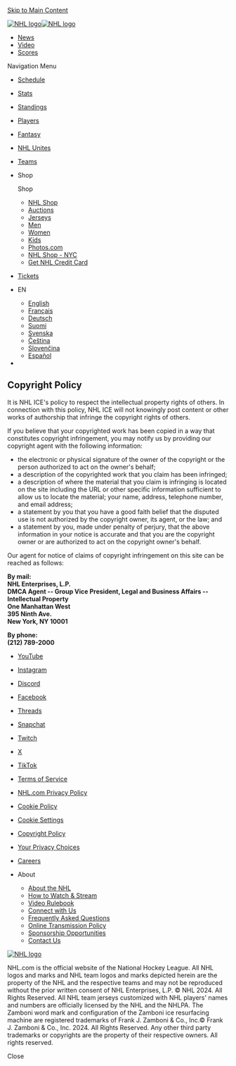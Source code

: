[Skip to Main Content](#main-content)

[![NHL logo](https://media.d3.nhle.com/image/private/t_q-best/prd/assets/nhl/logos/nhl_shield_wm_on_dark_fqkbph)](https://www.nhl.com/ "Go to NHL.com Homepage")[![NHL logo](https://media.d3.nhle.com/image/private/t_q-best/prd/assets/nhl/logos/nhl_shield_on_dark_kl1omz)](https://www.nhl.com/ "Go to NHL.com Homepage")

* [News](https://www.nhl.com/news)
* [Video](https://www.nhl.com/video)
* [Scores](https://www.nhl.com/scores)

Navigation Menu

* [Schedule](https://www.nhl.com/schedule)
* [Stats](https://www.nhl.com/stats)
* [Standings](https://www.nhl.com/standings)
* [Players](https://www.nhl.com/player)
* [Fantasy](https://www.nhl.com/fantasy)
* [NHL Unites](https://www.nhl.com/community)
* [Teams](https://www.nhl.com/info/teams)
* Shop
    
    Shop
    
    * [NHL Shop](https://www.nhl.com/shop/link.html?id=NHLMainNav)
    * [Auctions](https://auctions.nhl.com/iSynApp/showHomePage.action?sid=1100803&isynsharedsession=-49tdlN6E5KFskNnhza1CIdajq-qCLds-tdsx4xHdy9EdaSACl02r4aCDzYhNvUm&utm_source=onsite&utm_medium=nhl.com&utm_campaign=mainauctionslink)
    * [Jerseys](https://www.nhl.com/shop/link.html?id=NHLSubNavJerseys)
    * [Men](https://www.nhl.com/shop/link.html?id=NHLSubNavMens)
    * [Women](https://www.nhl.com/shop/link.html?id=NHLSubNavWomens)
    * [Kids](https://www.nhl.com/shop/link.html?id=NHLSubNavKids)
    * [Photos.com](https://photos.com/art/nhl)
    * [NHL Shop - NYC](https://www.nhl.com/fans/nhl-shop-nyc)
    * [Get NHL Credit Card](https://www.discovercard.com/application/displayLanding?pageFileId=double-display-nhl&sc=GAXW&cmpgnid=affinity-pl-nhl-shtb)
    
* [Tickets](https://www.nhl.com/tickets)

* EN
    
    * [English](https://www.nhl.com/)
    * [Français](https://www.nhl.com/fr)
    * [Deutsch](https://www.nhl.com/de)
    * [Suomi](https://www.nhl.com/fi)
    * [Svenska](https://www.nhl.com/sv)
    * [Čeština](https://www.nhl.com/cs)
    * [Slovenčina](https://www.nhl.com/sk)
    * [Español](https://www.nhl.com/es)
    
* 

[](https://www.nhl.com/search "Search")

Copyright Policy
----------------

It is NHL ICE's policy to respect the intellectual property rights of others. In connection with this policy, NHL ICE will not knowingly post content or other works of authorship that infringe the copyright rights of others.

If you believe that your copyrighted work has been copied in a way that constitutes copyright infringement, you may notify us by providing our copyright agent with the following information:

* the electronic or physical signature of the owner of the copyright or the person authorized to act on the owner's behalf;
* a description of the copyrighted work that you claim has been infringed;
* a description of where the material that you claim is infringing is located on the site including the URL or other specific information sufficient to allow us to locate the material; your name, address, telephone number, and email address;
* a statement by you that you have a good faith belief that the disputed use is not authorized by the copyright owner, its agent, or the law; and
* a statement by you, made under penalty of perjury, that the above information in your notice is accurate and that you are the copyright owner or are authorized to act on the copyright owner's behalf.

Our agent for notice of claims of copyright infringement on this site can be reached as follows:

**By mail:**  
**NHL Enterprises, L.P.**  
**DMCA Agent -- Group Vice President, Legal and Business Affairs -- Intellectual Property**  
**One Manhattan West**  
**395 Ninth Ave.**  
**New York, NY 10001**

**By phone:**  
**(212) 789-2000**

* [YouTube](https://www.youtube.com/nhl)
* [Instagram](https://www.instagram.com/nhl)
* [Discord](https://discord.gg/nhlbreakaway)
* [Facebook](https://www.facebook.com/NHL)
* [Threads](https://www.threads.net/@nhl)
* [Snapchat](https://www.snapchat.com/add/nhl)
* [Twitch](https://www.twitch.tv/nhl)
* [X](https://www.twitter.com/nhl)
* [TikTok](https://www.tiktok.com/@nhl?lang=en)

* [Terms of Service](https://www.nhl.com/info/terms-of-service)
* [NHL.com Privacy Policy](https://www.nhl.com/info/privacy-policy)
* [Cookie Policy](https://www.nhl.com/info/cookie-policy)
* [Cookie Settings](https://www.nhl.com/info/cookie-settings)
* [Copyright Policy](https://www.nhl.com/info/copyright-policy)
* [Your Privacy Choices](https://www.nhl.com/info/your-privacy-choices)
* [Careers](https://www.nhl.com/info/careers)
* About
    
    * [About the NHL](https://www.nhl.com/info/about-the-nhl)
    * [How to Watch & Stream](https://www.nhl.com/info/how-to-watch-and-stream-nhl-games)
    * [Video Rulebook](https://www.nhl.com/info/video-rulebook)
    * [Connect with Us](https://www.nhl.com/fans/connect-with-nhl)
    * [Frequently Asked Questions](https://www.nhl.com/info/frequently-asked-questions)
    * [Online Transmission Policy](https://www.nhl.com/info/online-transmission-policy)
    * [Sponsorship Opportunities](https://www.nhl.com/info/sponsorship-opportunities)
    * [Contact Us](https://www.nhl.com/info/contact-us)
    

[![NHL logo](https://media.d3.nhle.com/image/private/t_q-best/prd/assets/nhl/logos/nhl_shield_wm_on_dark_fqkbph)](https://www.nhl.com/ "Go to NHL.com Homepage")

NHL.com is the official website of the National Hockey League. All NHL logos and marks and NHL team logos and marks depicted herein are the property of the NHL and the respective teams and may not be reproduced without the prior written consent of NHL Enterprises, L.P. © NHL 2024. All Rights Reserved. All NHL team jerseys customized with NHL players' names and numbers are officially licensed by the NHL and the NHLPA. The Zamboni word mark and configuration of the Zamboni ice resurfacing machine are registered trademarks of Frank J. Zamboni & Co., Inc.© Frank J. Zamboni & Co., Inc. 2024. All Rights Reserved. Any other third party trademarks or copyrights are the property of their respective owners. All rights reserved.

Close